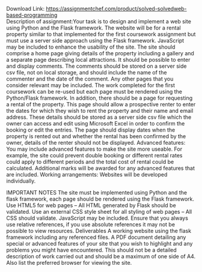 Download Link: https://assignmentchef.com/product/solved-solvedweb-based-programming
<br>
Description of assignment:Your task is to design and implement a web site using Python and the Flask framework. The website will be for a rental property similar to that implemented for the first coursework assignment but must use a server side approach using the Flask framework. JavaScript may be included to enhance the usability of the site. The site should comprise a home page giving details of the property including a gallery and a separate page describing local attractions. It should be possible to enter and display comments. The comments should be stored on a server side csv file, not on local storage, and should include the name of the commenter and the date of the comment. Any other pages that you consider relevant may be included. The work completed for the first coursework can be re-used but each page must be rendered using the Python/Flask framework. In addition, there should be a page for requesting a rental of the property. This page should allow a prospective renter to enter the dates for which they wish to rent the property and their name and email address. These details should be stored as a server side csv file which the owner can access and edit using Microsoft Excel in order to confirm the booking or edit the entries. The page should display dates when the property is rented out and whether the rental has been confirmed by the owner, details of the renter should not be displayed. Advanced features: You may include advanced features to make the site more useable. For example, the site could prevent double booking or different rental rates could apply to different periods and the total cost of rental could be calculated. Additional marks will be awarded for any advanced features that are included. Working arrangements: Websites will be developed individually.

IMPORTANT NOTES The site must be implemented using Python and the flask framework, each page should be rendered using the Flask framework. Use HTML5 for web pages – All HTML generated by Flask should be validated. Use an external CSS style sheet for all styling of web pages – All CSS should validate. JavaScript may be included. Ensure that you always use relative references, if you use absolute references it may not be possible to view resources. Deliverables A working website using the flask framework including any referenced files. A PDF document detailing any special or advanced features of your site that you wish to highlight and any problems you might have encountered. This should not be a detailed description of work carried out and should be a maximum of one side of A4. Also list the preferred browser for viewing the site.